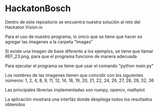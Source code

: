 <h1> HackatonBosch </h1> 
<p> Dentro de este repositorio se encuentra nuestra solución al reto del Hackaton Vision.io </p>
<p> Para el uso de nuestro programa, lo único que se tiene que hacer es agregar las imagenes a la carpeta "Images"</p>
<p> Si existe una Imagen de base diferente a los ejemplos, se tiene que llamar REF_23.png, para que el programa funcione de manera adecuada </p>
<p> Para ejecutar el programa se tiene que usar el comando "python main.py"</p>
<p> Los nombres de las imagenes tienen que coincidir con los siguientes números: 1, 2, 4, 8, 9, 11, 12, 14, 18, 19, 20, 21, 22, 24, 26, 27, 28, 29, 32, 36 </p>
<p> Las principales librerías implementadas son numpy, opencv, mathplot </p>

<p> La aplicación mostrará una interfáz donde despliega todos los resultados obtenidos</p>
